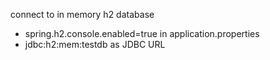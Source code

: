 connect to in memory h2 database

- spring.h2.console.enabled=true in application.properties
- jdbc:h2:mem:testdb as JDBC URL